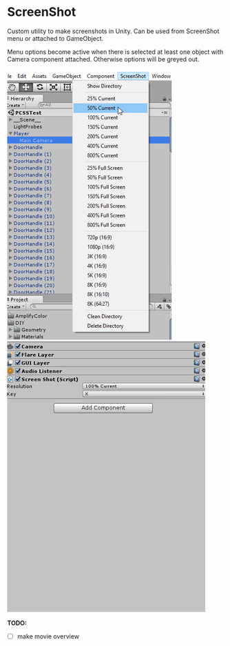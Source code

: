 # ScreenShot #

Custom utility to make screenshots in Unity.
Can be used from ScreenShot menu or attached to GameObject.

Menu options become active when there is selected at least one object with Camera component attached. Otherwise options will be greyed out.

![Example](/GIFs/screenshot-0.gif)
![Example](/GIFs/screenshot-1.gif)

**TODO:**
- [ ] make movie overview